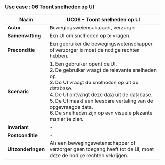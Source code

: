 ### Use case : 06 Toont snelheden op UI

| **Naam** | UC06 - Toont snelheden op UI |
| --- | --- |
| **Actor** | Bewegingswetenschapper, verzorger |
| **Samenvatting** | Een UI om snelheden op te vragen. |
| **Preconditie** | Een gebruiker die bewegingswetenschapper of verzorger is moet de nodige rechten hebben. |
| **Scenario** | 1. Een gebruiker opent de UI.<br> 2. De gebruiker vraagt de relevante snelheden op.<br> 3. De UI vraagt de snelheden op uit de database. <br> 4. De UI ontvangt deze data uit de database. <br> 5. De UI maakt een leesbare vertaling van de opgevraagde data.<br> 6. De snelheden zijn op een visuele plezante manier te zien. |
| **Invariant** | - |
| **Postconditie** | - |
| **Uitzonderingen** | Als een bewegingswetenschapper of verzorger geen toegang heeft tot de UI, moet deze de nodige rechten vekrijgen. |
